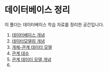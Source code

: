 # 데이터베이스 정리
이 폴더는 데이터베이스 학습 자료를 정리한 공간입니다.

1. [데이터베이스 개념](데이터베이스-개념.md)
2. [데이터모델링 개념](데이터모델링-개념.md)
3. [개체-관계 데이터 모델](개체-관계-데이터-모델.md)
4. [관계 대수](관계-대수.md)
5. [관계 데이터 모델 개념](관계-데이터-모델-개념.md)
6. 
